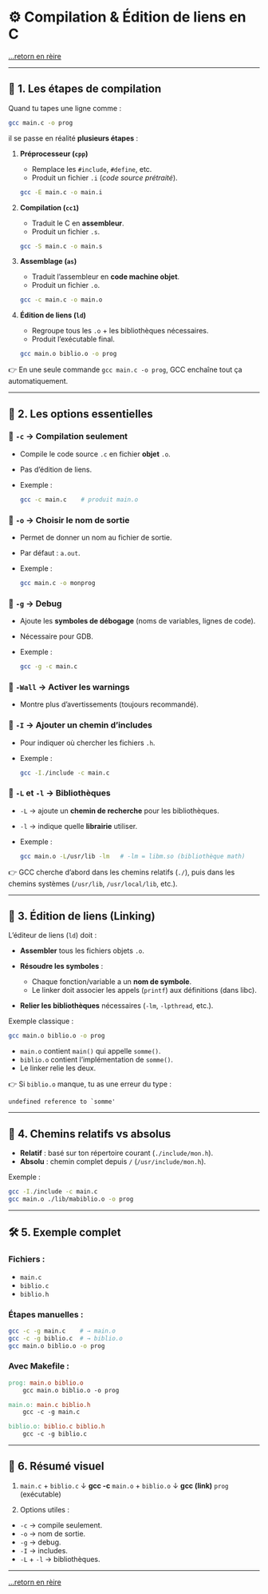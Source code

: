 # ⚙️ Compilation & Édition de liens en C

[...retorn en rèire](../menu.md)

---

## 🚀 1. Les étapes de compilation

Quand tu tapes une ligne comme :

```bash
gcc main.c -o prog
```

il se passe en réalité **plusieurs étapes** :

1. **Préprocesseur (`cpp`)**

   * Remplace les `#include`, `#define`, etc.
   * Produit un fichier `.i` (*code source prétraité*).

   ```bash
   gcc -E main.c -o main.i
   ```

2. **Compilation (`cc1`)**

   * Traduit le C en **assembleur**.
   * Produit un fichier `.s`.

   ```bash
   gcc -S main.c -o main.s
   ```

3. **Assemblage (`as`)**

   * Traduit l’assembleur en **code machine objet**.
   * Produit un fichier `.o`.

   ```bash
   gcc -c main.c -o main.o
   ```

4. **Édition de liens (`ld`)**

   * Regroupe tous les `.o` + les bibliothèques nécessaires.
   * Produit l’exécutable final.

   ```bash
   gcc main.o biblio.o -o prog
   ```

👉 En une seule commande `gcc main.c -o prog`, GCC enchaîne tout ça automatiquement.

---

## 🧩 2. Les options essentielles

### 🔹 `-c` → Compilation seulement

* Compile le code source `.c` en fichier **objet** `.o`.
* Pas d’édition de liens.
* Exemple :

  ```bash
  gcc -c main.c    # produit main.o
  ```

### 🔹 `-o` → Choisir le nom de sortie

* Permet de donner un nom au fichier de sortie.
* Par défaut : `a.out`.
* Exemple :

  ```bash
  gcc main.c -o monprog
  ```

### 🔹 `-g` → Debug

* Ajoute les **symboles de débogage** (noms de variables, lignes de code).
* Nécessaire pour GDB.
* Exemple :

  ```bash
  gcc -g -c main.c
  ```

### 🔹 `-Wall` → Activer les warnings

* Montre plus d’avertissements (toujours recommandé).

### 🔹 `-I` → Ajouter un chemin d’includes

* Pour indiquer où chercher les fichiers `.h`.
* Exemple :

  ```bash
  gcc -I./include -c main.c
  ```

### 🔹 `-L` et `-l` → Bibliothèques

* `-L` → ajoute un **chemin de recherche** pour les bibliothèques.
* `-l` → indique quelle **librairie** utiliser.
* Exemple :

  ```bash
  gcc main.o -L/usr/lib -lm   # -lm = libm.so (bibliothèque math)
  ```

👉 GCC cherche d’abord dans les chemins relatifs (`./`), puis dans les chemins systèmes (`/usr/lib`, `/usr/local/lib`, etc.).

---

## 🔗 3. Édition de liens (Linking)

L’éditeur de liens (`ld`) doit :

* **Assembler** tous les fichiers objets `.o`.
* **Résoudre les symboles** :

  * Chaque fonction/variable a un **nom de symbole**.
  * Le linker doit associer les appels (`printf`) aux définitions (dans libc).
* **Relier les bibliothèques** nécessaires (`-lm`, `-lpthread`, etc.).

Exemple classique :

```bash
gcc main.o biblio.o -o prog
```

* `main.o` contient `main()` qui appelle `somme()`.
* `biblio.o` contient l’implémentation de `somme()`.
* Le linker relie les deux.

👉 Si `biblio.o` manque, tu as une erreur du type :

```
undefined reference to `somme'
```

---

## 📂 4. Chemins relatifs vs absolus

* **Relatif** : basé sur ton répertoire courant (`./include/mon.h`).
* **Absolu** : chemin complet depuis `/` (`/usr/include/mon.h`).

Exemple :

```bash
gcc -I./include -c main.c
gcc main.o ./lib/mabiblio.o -o prog
```

---

## 🛠️ 5. Exemple complet

### Fichiers :

* `main.c`
* `biblio.c`
* `biblio.h`

### Étapes manuelles :

```bash
gcc -c -g main.c    # → main.o
gcc -c -g biblio.c  # → biblio.o
gcc main.o biblio.o -o prog
```

### Avec Makefile :

```makefile
prog: main.o biblio.o
    gcc main.o biblio.o -o prog

main.o: main.c biblio.h
    gcc -c -g main.c

biblio.o: biblio.c biblio.h
    gcc -c -g biblio.c
```

---

## 🧹 6. Résumé visuel

1. `main.c` + `biblio.c`
   ↓ **gcc -c**
   `main.o` + `biblio.o`
   ↓ **gcc (link)**
   `prog` (exécutable)

2. Options utiles :

* `-c` → compile seulement.
* `-o` → nom de sortie.
* `-g` → debug.
* `-I` → includes.
* `-L` + `-l` → bibliothèques.

---

[...retorn en rèire](../menu.md)
